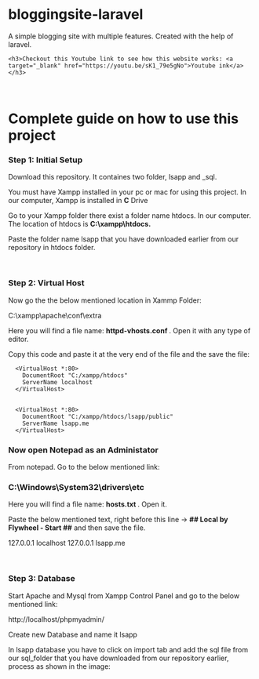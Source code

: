 # bloggingsite-laravel
A simple blogging site with multiple features. Created with the help of laravel.

    <h3>Checkout this Youtube link to see how this website works: <a target="_blank" href="https://youtu.be/sK1_79e5gNo">Youtube ink</a></h3>
  
  <br>

  <h1>Complete guide on how to use this project</h1>
  <h3>Step 1: Initial Setup</h3>
  <p>Download this repository. It containes two folder, lsapp and _sql.</p>
  <p>You must have Xampp installed in your pc or mac for using this project. In our computer, Xampp is installed in <strong>C</strong> Drive </p>
  <p>Go to your Xampp folder there exist a folder name htdocs. In our computer. The location of htdocs is <strong> C:\xampp\htdocs.</strong></p>
  <p>Paste the folder name lsapp that you have downloaded earlier from our repository in htdocs folder.</p>
  <br>
  <h3>Step 2: Virtual Host</h3>
  <p>Now go the the below mentioned location in Xammp Folder:</p>
  <p>C:\xampp\apache\conf\extra</p>
  <p>Here you will find a file name: <strong> httpd-vhosts.conf </strong>. Open it with any type of editor.</p>
  <p>Copy this code and paste it at the very end of the file and the save the file:</p>
 

      <VirtualHost *:80>
        DocumentRoot "C:/xampp/htdocs"
        ServerName localhost
      </VirtualHost>


      <VirtualHost *:80>
        DocumentRoot "C:/xampp/htdocs/lsapp/public"
        ServerName lsapp.me
      </VirtualHost>


    
  
  <h3>Now open Notepad as an <strong>Administator</strong></h3>
  <p>From notepad. Go to the below mentioned link:</p>
  <h3>C:\Windows\System32\drivers\etc</h3>
  <p>Here you will find a file name: <strong> hosts.txt </strong>. Open it.</p>
  <p>Paste the below mentioned text, right before this line -> <strong>## Local by Flywheel - Start ##</strong> and then save the file.
  </p>
  <p>
    127.0.0.1 localhost
    127.0.0.1 lsapp.me
  </p>
  <br>
  <h3>Step 3: Database</h3>
  <p>Start Apache and Mysql from Xampp Control Panel and go to the below mentioned link:</p>
  <p>http://localhost/phpmyadmin/</p>
  <p>Create new Database and name it lsapp</p>
  <p>In lsapp database you have to click on import tab and add the sql file from our sql_folder that you have downloaded from our repository earlier, process as shown in the image:</p>
  <p></p>
  <img src="https://ibb.co/7QwkXtx" alt="">
